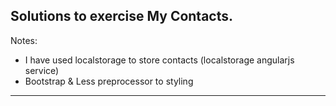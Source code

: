 Solutions to exercise My Contacts.
--------------------------------------------------------------------------------
Notes:
- I have used localstorage to store contacts (localstorage angularjs service)
- Bootstrap & Less preprocessor to styling
--------------------------------------------------------------------------------
